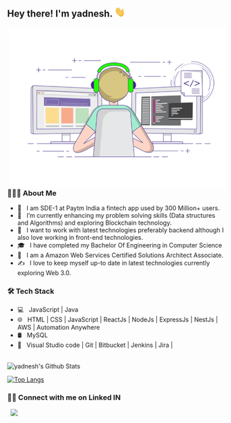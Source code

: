 <h2> Hey there! I'm yadnesh. <img src="http://raw.githubusercontent.com/yadneshkhode/hi.gif/master/Hi.gif" width="25"></h2>
<img align="right" alt="GIF" src="https://raw.githubusercontent.com/yadneshkhode/codingGIF/master/codingGIF.gif" width="500"/>

<h3> 👨🏻‍💻 About Me </h3>

- 💼 &nbsp; I am SDE-1 at Paytm India a fintech app used by 300 Million+ users.
- 🔭 &nbsp; I’m currently enhancing my problem solving skills (Data structures and Algorithms) and exploring Blockchain technology.
- 🤔 &nbsp; I want to work with latest technologies preferably backend although I also love working in front-end technologies.
- 🎓 &nbsp; I have completed my Bachelor Of Engineering in Computer Science
- 🌱 &nbsp; I am a Amazon Web Services Certified Solutions Architect Associate. 
- ✍️ &nbsp; I love to keep myself up-to date in latest technologies currently exploring Web 3.0.


<h3>🛠 Tech Stack</h3>

- 💻 &nbsp; JavaScript | Java  
- 🌐 &nbsp; HTML | CSS | JavaScript | ReactJs | NodeJs | ExpressJs | NestJs | AWS | Automation Anywhere
- 🛢 &nbsp; MySQL
- 🔧 &nbsp; Visual Studio code | Git | Bitbucket | Jenkins | Jira | 

<br>

<img align="center" src="https://github-readme-stats.vercel.app/api?username=yadneshkhode&include_all_commits=true&hide=contribs,prs,issues&show_icons=true&line_height=20&title_color=7A7ADB&icon_color=2234AE&text_color=D3D3D3&bg_color=0,000000,130F40" alt="yadnesh's Github Stats">

</br>

[![Top Langs](https://github-readme-stats.vercel.app/api/top-langs/?username=yadneshkhode&layout=compact&text_color=daf7dc&bg_color=151515)](https://github.com/yadneshkhode/github-readme-stats)


<h3> 🤝🏻 Connect with me on Linked IN </h3> 
 &nbsp; <a href="https://www.linkedin.com/in/yadnesh-khode/" target="_blank" rel="noopener noreferrer"><img src="https://img.icons8.com/plasticine/100/000000/linkedin.png" width="50" /></a>
